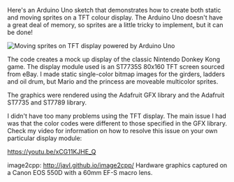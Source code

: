 Here's an Arduino Uno sketch that demonstrates how to create both static and moving sprites on a TFT colour display. The Arduino Uno doesn't have a great deal of memory, so  sprites are a little tricky to implement, but it can be done!

![Moving sprites on TFT display powered by Arduino Uno](https://blog.nichelaboratory.com/wp-content/uploads/2022/10/Arduino-Uno-ST7735S-Moving-Sprites-Game-Thumbnail.jpg)

The code creates a mock up display of the classic Nintendo Donkey Kong game. The display module used is an ST7735S 80x160 TFT screen sourced from eBay. I made static single-color bitmap images for the girders, ladders and oil drum, but Mario and the princess are moveable multicolor sprites.

The graphics were rendered using the Adafruit GFX library and the Adafruit ST7735 and ST7789 library.

I didn't have too many problems using the TFT display. The main issue I had was that the color codes were different to those specified in the GFX library. Check my video for information on how to resolve this issue on your own particular display module:

https://youtu.be/xCG11KJHE_Q

image2cpp: http://javl.github.io/image2cpp/
Hardware graphics captured on a Canon EOS 550D with a 60mm EF-S macro lens.
